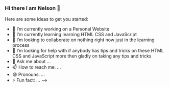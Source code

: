 ### Hi there I am Nelson  👋

Here are some ideas to get you started:

- 🔭 I’m currently working on a Personal Website
- 🌱 I’m currently learning learning HTML CSS and JavaScript
- 👯 I’m looking to collaborate on nothing right now just in the learning process
- 🤔 I’m looking for help with if anybody has tips and tricks on these HTML CSS and JavaScript more then gladly on taking any tips and tricks
- 💬 Ask me about ...
- 📫 How to reach me: ...
- 😄 Pronouns: ...
- ⚡ Fun fact: ...
-->
